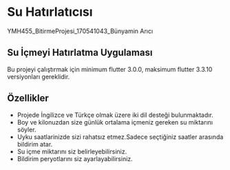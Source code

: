 # Su Hatırlatıcısı

YMH455_BitirmeProjesi_170541043_Bünyamin Arıcı

## Su İçmeyi Hatırlatma Uygulaması

Bu projeyi çalıştırmak için minimum flutter 3.0.0, maksimum flutter 3.3.10 versiyonları gereklidir.

## Özellikler

- Projede İngilizce ve Türkçe olmak üzere iki dil desteği bulunmaktadır.
- Boy ve kilonuzdan size günlük ortalama içmeniz gereken su miktarını söyler.
- Uyku saatlarinizde sizi rahatsız etmez.Sadece seçtiğiniz saatler arasında bildirim atar.
- Su içme miktarını siz belirleyebilirsiniz.
- Bildirim peryotlarını siz ayarlayabilirsiniz.
